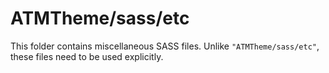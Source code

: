# ATMTheme/sass/etc

This folder contains miscellaneous SASS files. Unlike `"ATMTheme/sass/etc"`, these files
need to be used explicitly.
